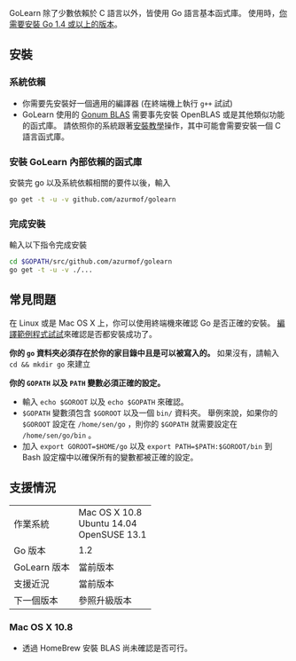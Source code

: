 GoLearn 除了少數依賴於 C 語言以外，皆使用 Go 語言基本函式庫。 使用時，[你需要安裝 Go 1.4 或以上的版本](http://golang.org/doc/install)。

## 安裝

### 系統依賴
* 你需要先安裝好一個適用的編譯器 (在終端機上執行 `g++` 試試)
* GoLearn 使用的 [Gonum BLAS](https://github.com/gonum/blas) 需要事先安裝 OpenBLAS 或是其他類似功能的函式庫。 請依照你的系統跟著[安裝教學](https://github.com/gonum/blas#installation)操作，其中可能會需要安裝一個 C 語言函式庫。

### 安裝 GoLearn 內部依賴的函式庫
安裝完 go 以及系統依賴相關的要件以後，輸入
```bash
go get -t -u -v github.com/azurmof/golearn
```

### 完成安裝
輸入以下指令完成安裝
```bash
cd $GOPATH/src/github.com/azurmof/golearn
go get -t -u -v ./...
```

## 常見問題

在 Linux 或是 Mac OS X 上，你可以使用終端機來確認 Go 是否正確的安裝。 [編譯範例程式試試](http://golang.org/doc/install)來確認是否都安裝成功了。

**你的 `go` 資料夾必須存在於你的家目錄中且是可以被寫入的。**
    如果沒有，請輸入 `cd && mkdir go` 來建立

**你的 `GOPATH` 以及 `PATH` 變數必須正確的設定。**
* 輸入 `echo $GOROOT` 以及 `echo $GOPATH` 來確認。
* `$GOPATH` 變數須包含 `$GOROOT` 以及一個 `bin/` 資料夾。 舉例來說，如果你的 `$GOROOT` 設定在 `/home/sen/go` ，則你的 `$GOPATH` 就需要設定在 `/home/sen/go/bin` 。
* 加入 `export GOROOT=$HOME/go` 以及 `export PATH=$PATH:$GOROOT/bin` 到 Bash 設定檔中以確保所有的變數都被正確的設定。

## 支援情況
<table>
<tr>
<td>作業系統</td><td>Mac OS X 10.8 <br /> Ubuntu 14.04 <br /> OpenSUSE 13.1</td></tr>
<tr><td>Go 版本</td><td>1.2</td></tr>
<tr><td>GoLearn 版本</td><td>當前版本</td></tr>
<tr><td>支援近況 </td><td>當前版本</td>
<tr><td>下一個版本</td><td>參照升級版本</td></tr>
</table>

### Mac OS X 10.8
* 透過 HomeBrew 安裝 BLAS 尚未確認是否可行。